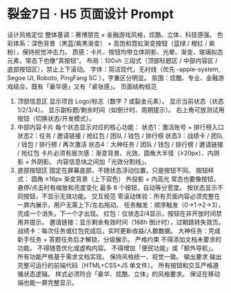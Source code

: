 # 裂⾦7⽇ · H5 ⻚⾯设计 Prompt
设计⻛格定位
整体基调：赛博朋克 × ⾦融游戏⻛格，炫酷、⽴体、科技感强。
⾊彩体系：深⾊背景（⿊蓝/紫⿊渐变） + ⾼饱和霓虹渐变按钮（蓝绿 / 橙红 / 紫粉），保持视觉冲击⼒。
质感：卡⽚、按钮均带⽴体阴影、光晕、渐变、玻璃拟态元素，常态下也像“真按钮”。
布局：100vh 三段式（顶部标题区 / 中部内容区 / 底部按钮区），禁⽌上下滚动。
字体：简洁现代，⽆衬线（优先 -apple-system, Segoe UI, Roboto, PingFang SC ），字重区分明显。
氛围：炫酷、专业、⾦融游戏结合，既有「豪华感」⼜有「紧张感」。
⻚⾯结构规范
1. 顶部信息区
显示项⽬ Logo/标志（数字 7 或裂⾦元素）。
显示当前状态（状态1/2/3/4）。
显示副标题/剩余时间（如倒计时、周期提示）。
右上⻆可放测试⽤按钮（切换状态/开发模式）。
2. 中部内容卡⽚
每个状态显示对应的核⼼功能：
状态1：激活账号 + 排⾏榜⼊⼝
状态2：任务 / 邀请链接 / 抢红包 / 团队 / 钱包 / 排⾏榜
状态3：战绩卡 / 团队 / 钱包 / 排⾏榜 / 再次激活
状态4：⼤神任务 / 团队 / 钱包 / 排⾏榜 / 邀请链接 / 抢红包
卡⽚必须有层次感：渐变背景、光效、圆⻆⼤半径（≥20px）、内阴影 + 外阴影。
内容信息块之间加「光效分割线」。
3. 底部按钮区
固定在屏幕底部，不随状态浮动位置，只是按钮不同。
按钮样式：
圆⻆ ≥16px
渐变背景（上下双⾊）
外投影 + 内⾼光
常态也要像按钮，悬停/点击时有缩放和亮度变化
最多 6 个按钮，⾃动等分宽度。
按状态显示不同按钮，不显示⽆效功能。
交互规范
零滚动体验：所有⻚⾯内容必须完整在⼀屏内展示，⽤户⽆需上下/左右拖动。
任务触发：顺序触发（0→1→2→3），完成⼀个消失，下⼀个才出现。
红包：仅状态2/4显示，按钮在⾮开放时间禁⽤并提示。
邀请链接：显示剩余有效时间（168h 倒计时），过期跳转失效⻚。
战绩卡：每次任务或红包完成后，实时更新收益/⼈数数据。
⼤神任务：完成新⼿任务 + 答题任务后才解锁，分级展示。
严格约束
不得添加⽂档未要求的功能。
不得随意优化或虚构内容。
不得增加「便⺠功能」或「额外导航」。
所有功能严格基于需求⽂档实现。
保持⻛格统⼀、视觉⼀致。
输出要求
输出完整可运⾏的前端代码（HTML+CSS+JS 单⽂件）。
所有按钮和交互严格遵循状态逻辑。
样式必须符合「豪华、炫酷、⽴体」的⻛格要求。
保证在移动端也能⼀屏完整显示。